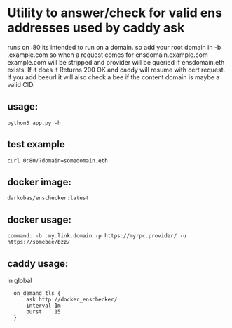 # Utility to answer/check for valid ens addresses used by caddy ask

runs on :80 
its intended to run on a domain. so add your root domain in -b .example.com  so when a request comes for ensdomain.example.com example.com will be stripped and provider will be queried if ensdomain.eth exists. If it does it Returns 200 OK and caddy will resume with cert request. If you add beeurl it will also check a bee if the content domain is maybe a valid CID.

## usage:
```
python3 app.py -h
```
## test example
```
curl 0:80/?domain=somedomain.eth
```

## docker image:
```
darkobas/enschecker:latest
```

## docker usage:
```
command: -b .my.link.domain -p https://myrpc.provider/ -u https://somebee/bzz/
```

## caddy usage:
in global
```
  on_demand_tls {
      ask http://docker_enschecker/
      interval 1m
      burst    15
  }
```
